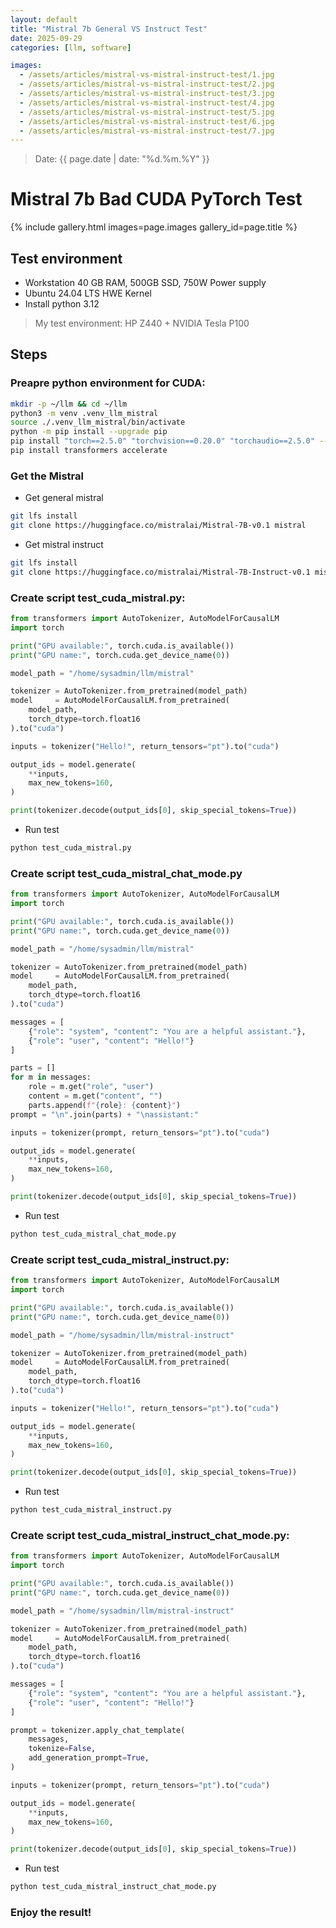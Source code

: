 ```yaml
---
layout: default
title: "Mistral 7b General VS Instruct Test"
date: 2025-09-29
categories: [llm, software]

images:
  - /assets/articles/mistral-vs-mistral-instruct-test/1.jpg
  - /assets/articles/mistral-vs-mistral-instruct-test/2.jpg
  - /assets/articles/mistral-vs-mistral-instruct-test/3.jpg
  - /assets/articles/mistral-vs-mistral-instruct-test/4.jpg
  - /assets/articles/mistral-vs-mistral-instruct-test/5.jpg
  - /assets/articles/mistral-vs-mistral-instruct-test/6.jpg
  - /assets/articles/mistral-vs-mistral-instruct-test/7.jpg
---
```

> Date: {{ page.date | date: "%d.%m.%Y" }}  

# Mistral 7b Bad CUDA PyTorch Test 

{% include gallery.html images=page.images gallery_id=page.title %}

## Test environment 
- Workstation 40 GB RAM, 500GB SSD, 750W Power supply 
- Ubuntu 24.04 LTS HWE Kernel
- Install python 3.12

> My test environment: HP Z440 + NVIDIA Tesla P100

## Steps

### Preapre python environment for CUDA:

```bash
mkdir -p ~/llm && cd ~/llm
python3 -m venv .venv_llm_mistral
source ./.venv_llm_mistral/bin/activate
python -m pip install --upgrade pip
pip install "torch==2.5.0" "torchvision==0.20.0" "torchaudio==2.5.0" --index-url https://download.pytorch.org/whl/cu124
pip install transformers accelerate
```

### Get the Mistral

- Get general mistral

```bash
git lfs install
git clone https://huggingface.co/mistralai/Mistral-7B-v0.1 mistral
```
- Get mistral instruct

```bash
git lfs install
git clone https://huggingface.co/mistralai/Mistral-7B-Instruct-v0.1 mistral-instruct
```

### Create script test_cuda_mistral.py:

```python
from transformers import AutoTokenizer, AutoModelForCausalLM
import torch

print("GPU available:", torch.cuda.is_available())
print("GPU name:", torch.cuda.get_device_name(0))

model_path = "/home/sysadmin/llm/mistral"

tokenizer = AutoTokenizer.from_pretrained(model_path)
model     = AutoModelForCausalLM.from_pretrained(
    model_path,
    torch_dtype=torch.float16
).to("cuda")

inputs = tokenizer("Hello!", return_tensors="pt").to("cuda")

output_ids = model.generate(
    **inputs,
    max_new_tokens=160,
)

print(tokenizer.decode(output_ids[0], skip_special_tokens=True))
```
- Run test

```bash
python test_cuda_mistral.py
```

### Create script test_cuda_mistral_chat_mode.py

```python
from transformers import AutoTokenizer, AutoModelForCausalLM
import torch

print("GPU available:", torch.cuda.is_available())
print("GPU name:", torch.cuda.get_device_name(0))

model_path = "/home/sysadmin/llm/mistral"

tokenizer = AutoTokenizer.from_pretrained(model_path)
model     = AutoModelForCausalLM.from_pretrained(
    model_path,
    torch_dtype=torch.float16
).to("cuda")

messages = [
    {"role": "system", "content": "You are a helpful assistant."},
    {"role": "user", "content": "Hello!"}
]

parts = []
for m in messages:
    role = m.get("role", "user")
    content = m.get("content", "")
    parts.append(f"{role}: {content}")
prompt = "\n".join(parts) + "\nassistant:"

inputs = tokenizer(prompt, return_tensors="pt").to("cuda")

output_ids = model.generate(
    **inputs,
    max_new_tokens=160,
)

print(tokenizer.decode(output_ids[0], skip_special_tokens=True))
```
- Run test

```bash
python test_cuda_mistral_chat_mode.py
```

### Create script test_cuda_mistral_instruct.py:

```python
from transformers import AutoTokenizer, AutoModelForCausalLM
import torch

print("GPU available:", torch.cuda.is_available())
print("GPU name:", torch.cuda.get_device_name(0))

model_path = "/home/sysadmin/llm/mistral-instruct"

tokenizer = AutoTokenizer.from_pretrained(model_path)
model     = AutoModelForCausalLM.from_pretrained(
    model_path,
    torch_dtype=torch.float16
).to("cuda")

inputs = tokenizer("Hello!", return_tensors="pt").to("cuda")

output_ids = model.generate(
    **inputs,
    max_new_tokens=160,
)

print(tokenizer.decode(output_ids[0], skip_special_tokens=True))
```
- Run test

```bash
python test_cuda_mistral_instruct.py
```

### Create script test_cuda_mistral_instruct_chat_mode.py:

```python
from transformers import AutoTokenizer, AutoModelForCausalLM
import torch

print("GPU available:", torch.cuda.is_available())
print("GPU name:", torch.cuda.get_device_name(0))

model_path = "/home/sysadmin/llm/mistral-instruct"

tokenizer = AutoTokenizer.from_pretrained(model_path)
model     = AutoModelForCausalLM.from_pretrained(
    model_path,
    torch_dtype=torch.float16
).to("cuda")

messages = [
    {"role": "system", "content": "You are a helpful assistant."},
    {"role": "user", "content": "Hello!"}
]

prompt = tokenizer.apply_chat_template(
    messages,
    tokenize=False,
    add_generation_prompt=True,
)

inputs = tokenizer(prompt, return_tensors="pt").to("cuda")

output_ids = model.generate(
    **inputs,
    max_new_tokens=160,
)

print(tokenizer.decode(output_ids[0], skip_special_tokens=True))
```
- Run test

```bash
python test_cuda_mistral_instruct_chat_mode.py
```

### Enjoy the result!
